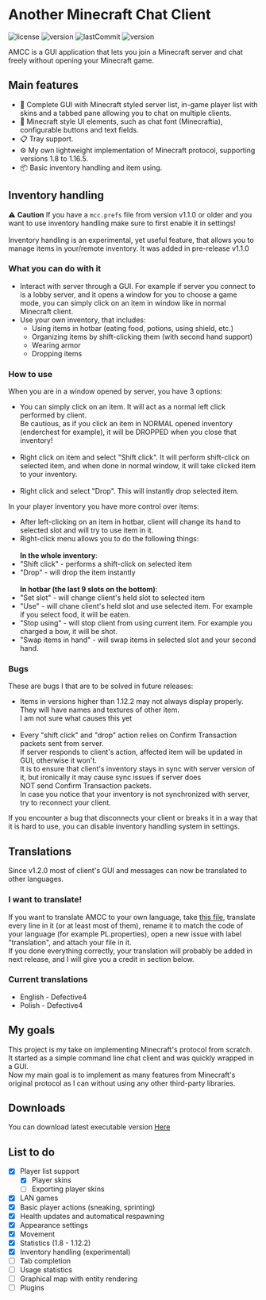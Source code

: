 ﻿# Another Minecraft Chat Client
![license](https://img.shields.io/github/license/Defective4/Minecraft-Chat-Client)
![version](https://img.shields.io/github/v/release/Defective4/Minecraft-Chat-Client)
![lastCommit](https://img.shields.io/github/last-commit/Defective4/Minecraft-Chat-Client)
![version](https://img.shields.io/badge/latest_version-1.16.5-success)

AMCC is a GUI application that lets you join a Minecraft server and chat freely without opening your Minecraft game.

## Main features
* 📖 Complete GUI with Minecraft styled server list, in-game player list with skins and a tabbed pane allowing you to chat on multiple clients.
* 🎨 Minecraft style UI elements, such as chat font (Minecraftia), configurable buttons and text fields.
* 📋 Tray support.
* ⚙️ My own lightweight implementation of Minecraft protocol, supporting versions 1.8 to 1.16.5.
* 📦 Basic inventory handling and item using.

## Inventory handling
⚠️ **Caution** If you have a `mcc.prefs` file from version v1.1.0 or older and you want to use inventory handling make sure to first enable it in settings!<br><br>
Inventory handling is an experimental, yet useful feature, that allows you to manage items in your/remote inventory.
It was added in pre-release v1.1.0

### What you can do with it
* Interact with server through a GUI. For example if server you connect to is a lobby server, and it opens a
  window for you to choose a game mode, you can simply click on an item in window like in normal Minecraft client.
* Use your own inventory, that includes:
    * Using items in hotbar (eating food, potions, using shield, etc.)
    * Organizing items by shift-clicking them (with second hand support)
    * Wearing armor
    * Dropping items
 
### How to use
When you are in a window opened by server, you have 3 options:
  * You can simply click on an item. It will act as a normal left click performed by client.<br>
    Be cautious, as if you click an item in NORMAL opened inventory (enderchest for example), it will be DROPPED when you close that inventory!<br><br>
  * Right click on item and select "Shift click". It will perform shift-click on selected item, and when done in normal window, it will take
    clicked item to your inventory.<br><br>
  * Right click and select "Drop". This will instantly drop selected item.

In your player inventory you have more control over items:
  * After left-clicking on an item in hotbar, client will change its hand to selected slot and will try to use item in it.
  * Right-click menu allows you to do the following things:<br><br>
   **In the whole inventory**:<br>
   * "Shift click" - performs a shift-click on selected item
   * "Drop" - will drop the item instantly<br><br>
   **In hotbar (the last 9 slots on the bottom)**:<br>
   * "Set slot" - will change client's held slot to selected item
   * "Use" - will chane client's held slot and use selected item. For example if you select food, it will be eaten.
   * "Stop using" - will stop client from using current item. For example you charged a bow, it will be shot.
   * "Swap items in hand" - will swap items in selected slot and your second hand.
   
### Bugs
These are bugs I that are to be solved in future releases:
  * Items in versions higher than 1.12.2 may not always display properly. They will have names and textures of other item.<br>
    I am not sure what causes this yet<br><br>
  * Every "shift click" and "drop" action relies on Confirm Transaction packets sent from server.<br>
    If server responds to client's action, affected item will be updated in GUI, otherwise it won't.<br>
    It is to ensure that client's inventory stays in sync with server version of it, but ironically it may cause sync issues if server does  
    NOT send Confirm Transaction packets.<br>
    In case you notice that your inventory is not synchronized with server, try to reconnect your client.<br>
    
If you encounter a bug that disconnects your client or breaks it in a way that it is hard to use, you can disable inventory handling system in settings.

## Translations
Since v1.2.0 most of client's GUI and messages can now be translated to other languages.

### I want to translate!
If you want to translate AMCC to your own language, take [this file](https://raw.githubusercontent.com/Defective4/Another-Minecraft-Chat-Client/master/src/resources/lang/EN.properties), translate every line in it (or at least most of them), rename it to match the code of your language (for example PL.properties), open a new issue with label "translation", and attach your file in it.<br>
If you done everything correctly, your translation will probably be added in next release, and I will give you a credit in section below.

### Current translations
  * English - Defective4
  * Polish - Defective4

## My goals
This project is my take on implementing Minecraft's protocol from scratch.<br>
It started as a simple command line chat client and was quickly wrapped in a GUI.<br>
Now my main goal is to implement as many features from Minecraft's original protocol as I can
without using any other third-party libraries.

## Downloads
You can download latest executable version [Here](https://github.com/Defective4/Minecraft-Chat-Client/releases)

## List to do
- [x] Player list support
  - [x] Player skins
  - [ ] Exporting player skins
- [x] LAN games
- [x] Basic player actions (sneaking, sprinting)
- [x] Health updates and automatical respawning
- [x] Appearance settings
- [x] Movement
- [x] Statistics (1.8 - 1.12.2)
- [x] Inventory handling (experimental)
- [ ] Tab completion
- [ ] Usage statistics
- [ ] Graphical map with entity rendering
- [ ] Plugins